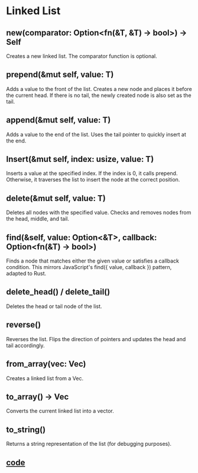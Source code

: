 # Linked List

## new(comparator: Option<fn(&T, &T) -> bool>) -> Self
Creates a new linked list.
The comparator function is optional.

## prepend(&mut self, value: T)
Adds a value to the front of the list.
Creates a new node and places it before the current head.
If there is no tail, the newly created node is also set as the tail.

## append(&mut self, value: T)
Adds a value to the end of the list.
Uses the tail pointer to quickly insert at the end.

## Insert(&mut self, index: usize, value: T)
Inserts a value at the specified index.
If the index is 0, it calls prepend.
Otherwise, it traverses the list to insert the node at the correct position.

## delete(&mut self, value: T)
Deletes all nodes with the specified value.
Checks and removes nodes from the head, middle, and tail.

## find(&self, value: Option<&T>, callback: Option<fn(&T) -> bool>)
Finds a node that matches either the given value or satisfies a callback condition.
This mirrors JavaScript's find({ value, callback }) pattern, adapted to Rust.

## delete_head() / delete_tail()
Deletes the head or tail node of the list.

## reverse()
Reverses the list.
Flips the direction of pointers and updates the head and tail accordingly.

## from_array(vec: Vec<T>)
Creates a linked list from a Vec<T>.

## to_array() -> Vec<T>
Converts the current linked list into a vector.

## to_string()
Returns a string representation of the list (for debugging purposes).




## [code](./mod.rs)